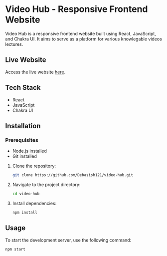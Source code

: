 # Video Hub - Responsive Frontend Website

Video Hub is a responsive frontend website built using React, JavaScript, and Chakra UI. It aims to serve as a platform for various knowlegable videos lectures.

## Live Website
Access the live website [here](https://video-hub-sigma-ten.vercel.app/).

## Tech Stack
- React
- JavaScript
- Chakra UI

## Installation

### Prerequisites
- Node.js installed
- Git installed

1. Clone the repository:
    ```bash
    git clone https://github.com/Debasish121/video-hub.git
    ```

2. Navigate to the project directory:
    ```bash
    cd video-hub
    ```

3. Install dependencies:
    ```bash
    npm install
    ```

## Usage
To start the development server, use the following command:
```bash
npm start
